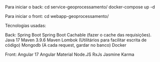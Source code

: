 Para iniciar o back:
cd service-geoprocessamento/
docker-compose up -d

Para iniciar o front:
cd webapp-geoprocessamento/

Técnologias usadas:

Back:
Spring Boot
Spring Boot Cachable (fazer o cache das requisições).
Java 17
Maven 3.9.6
Maven
Lombok (Utilitários para facilitar escrita de código)
Mongodb (A cada request, gardar no banco)
Docker

Front:
Angular 17
Angular Material
Node.JS
RxJs
Jasmine
Karma